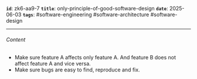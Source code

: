 **`id`**: zk6-aa9-7
**`title`**: only-principle-of-good-software-design
**`date`**: 2025-06-03
**`tags`**: #software-engineering #software-architecture #software-design

---

###### Content

-   Make sure feature A affects only feature A. And feature B does not affect feature A and vice versa.
-   Make sure bugs are easy to find, reproduce and fix.
